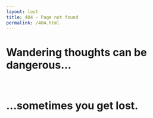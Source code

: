 ```yaml
---
layout: lost
title: 404 - Page not found
permalink: /404.html
---
```


<h1> Wandering thoughts can be dangerous... </h1>
<br>
<h1> ...sometimes you get lost. </h1>
